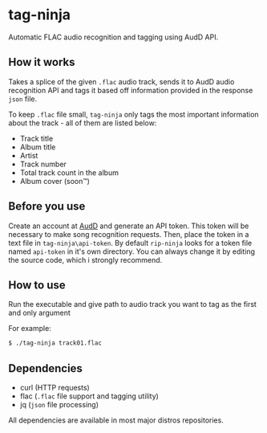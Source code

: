 # tag-ninja
Automatic FLAC audio recognition and tagging using AudD API.

## How it works
Takes a splice of the given `.flac` audio track, sends it to AudD audio recognition API and tags it based off information provided in the response `json` file.

To keep `.flac` file small, `tag-ninja` only tags the most important information about the track - all of them are listed below:
- Track title
- Album title
- Artist
- Track number
- Total track count in the album
- Album cover (soon™)

## Before you use
Create an account at [AudD](https://audd.io) and generate an API token. This token will be necessary to make song recognition requests.
Then, place the token in a text file in `tag-ninja\api-token`. By default `rip-ninja` looks for a token file named `api-token` in it's own directory. You can always change it by editing the source code, which i strongly recommend.

## How to use
Run the executable and give path to audio track you want to tag as the first and only argument

For example:
```bash
$ ./tag-ninja track01.flac
```

## Dependencies
- curl (HTTP requests)
- flac (`.flac` file support and tagging utility)
- jq (`json` file processing)

All dependencies are available in most major distros repositories.

